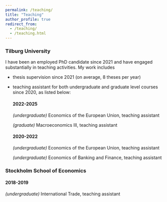 ```yaml
---
permalink: /teaching/
title: "Teaching"
author_profile: true
redirect_from: 
  - /teaching/
  - /teaching.html
---
```


### Tilburg University
I have been an employed PhD candidate since 2021 and have engaged substantially in teaching activities. My work includes 
* thesis supervision since 2021 (on average, 8 theses per year)
* teaching assistant for both undergraduate and graduate level courses since 2020, as listed below:

  #### 2022-2025
  _(undergraduate)_ Economics of the European Union, teaching assistant
  
  _(graduate)_ Macroeconomics III, teaching assistant
  
  #### 2020-2022
  _(undergraduate)_ Economics of the European Union, teaching assistant
  
  _(undergraduate)_ Economics of Banking and Finance, teaching assistant


### Stockholm School of Economics

  #### 2018-2019
  _(undergraduate)_ International Trade, teaching assistant
